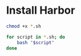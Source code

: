 # Install Harbor

```bash
chmod +x *.sh
```

```bash
for script in *.sh; do
    bash "$script"
done
```

